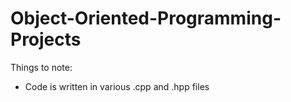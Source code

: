 # Object-Oriented-Programming-Projects

Things to note:
  * Code is written in various .cpp and .hpp files
